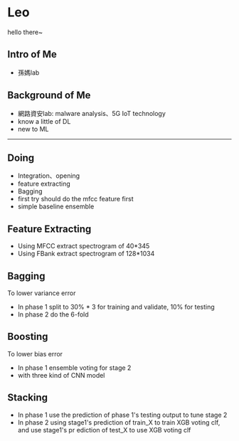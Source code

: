 # Leo #
hello there~

## Intro of Me ##
- 孫媽lab

## Background of Me ##
- 網路資安lab: malware analysis、5G IoT technology
- know a little of DL
- new to ML

***
## Doing ##
- Integration、opening
- feature extracting
- Bagging
- first try should do the mfcc feature first
- simple baseline ensemble

## Feature Extracting ##
- Using MFCC extract spectrogram of 40*345
- Using FBank extract spectrogram of 128*1034

## Bagging ##
To lower variance error
- In phase 1 split to 30% * 3 for training and validate, 10% for testing
- In phase 2 do the 6-fold

## Boosting ##
To lower bias error
- In phase 1 ensemble voting for stage 2
- with three kind of CNN model

## Stacking ##
- In phase 1 use the prediction of phase 1's testing output to tune stage 2
- In phase 2 using stage1's prediction of train_X to train XGB voting clf, and use stage1's pr
ediction of test_X to use XGB voting clf
